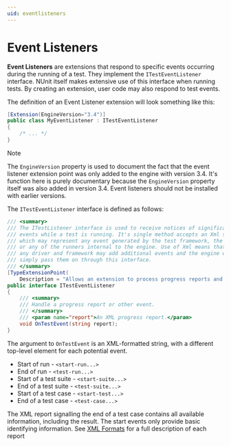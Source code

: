 ```yaml
---
uid: eventlisteners
---
```


# Event Listeners

**Event Listeners** are extensions that respond to specific events occurring during the running of a test. They implement the `ITestEventListener` interface. NUnit itself makes extensive use of this interface when running tests. By creating an extension, user code may also respond to test events.

The definition of an Event Listener extension will look something like this:

```csharp
[Extension(EngineVersion="3.4")]
public class MyEventListener : ITestEventListener
{
    /* ... */
}
```

> [!NOTE]
> The `EngineVersion` property is used to document the fact that the event listener extension point was only added to the engine with version 3.4. It's function here is purely documentary because the `EngineVersion` property itself was also added in version 3.4. Event listeners should not be installed with earlier versions.

The `ITestEventListener` interface is defined as follows:

```csharp
/// <summary>
/// The ITestListener interface is used to receive notices of significant
/// events while a test is running. It's single method accepts an Xml string,
/// which may represent any event generated by the test framework, the driver
/// or any of the runners internal to the engine. Use of Xml means that
/// any driver and framework may add additional events and the engine will
/// simply pass them on through this interface.
/// </summary>
[TypeExtensionPoint(
    Description = "Allows an extension to process progress reports and other events from the test.")]
public interface ITestEventListener
{
    /// <summary>
    /// Handle a progress report or other event.
    /// </summary>
    /// <param name="report">An XML progress report.</param>
    void OnTestEvent(string report);
}
```

The argument to `OnTestEvent` is an XML-formatted string, with a different top-level element for each potential event.

* Start of run - `<start-run...>`
* End of run - `<test-run...>`
* Start of a test suite - `<start-suite...>`
* End of a test suite - `<test-suite...>`
* Start of a test case - `<start-test...>`
* End of a test case - `<test-case...>`

The XML report signalling the end of a test case contains all available information, including the result. The start events only provide basic identifying information. See [XML Formats](xref:xmlformats) for a full description of each report
